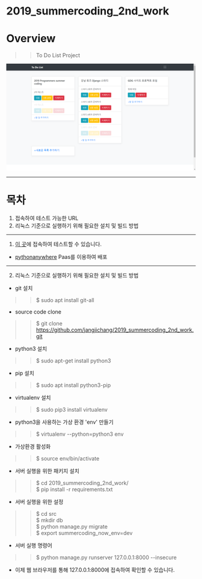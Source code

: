 # 2019_summercoding_2nd_work

# Overview
>> To Do List Project

![overview](img/overview.png)

---
# 목차
1. 접속하여 테스트 가능한 URL
2. 리눅스 기준으로 실행하기 위해 필요한 설치 및 빌드 방법

---

1. [이 곳](jcjang.pythonanywhere.com)에 접속하여 테스트할 수 있습니다.
- [pythonanywhere](https://www.pythonanywhere.com/) Paas를 이용하여 배포

---

2. 리눅스 기준으로 실행하기 위해 필요한 설치 및 빌드 방법
- git 설치
>> $ sudo apt install git-all

- source code clone
>> $ git clone https://github.com/jangjichang/2019_summercoding_2nd_work.git

- python3 설치
>> $ sudo apt-get install python3

- pip 설치
>> $ sudo apt install python3-pip

- virtualenv 설치
>> $ sudo pip3 install virtualenv

- python3을 사용하는 가상 환경 'env' 만들기
>> $ virtualenv --python=python3 env

- 가상환경 활성화
>> $ source env/bin/activate

- 서버 실행을 위한 패키지 설치
>> $ cd 2019_summercoding_2nd_work/<br>
>> $ pip install -r requirements.txt

- 서버 실행을 위한 설정
>> $ cd src<br>
>> $ mkdir db<br>
>> $ python manage.py migrate<br>
>> $ export summercoding_now_env=dev

- 서버 실행 명령어
>> $ python manage.py runserver 127.0.0.1:8000 --insecure

- 이제 웹 브라우저를 통해 127.0.0.1:8000에 접속하여 확인할 수 있습니다.




